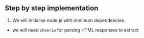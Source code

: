 ## Step by step implementation

1. We will initialise node.js with minimum dependencies.
  - we will need `cheerio` for parsing HTML responses to extract <title> tags and email addresses from the response body.